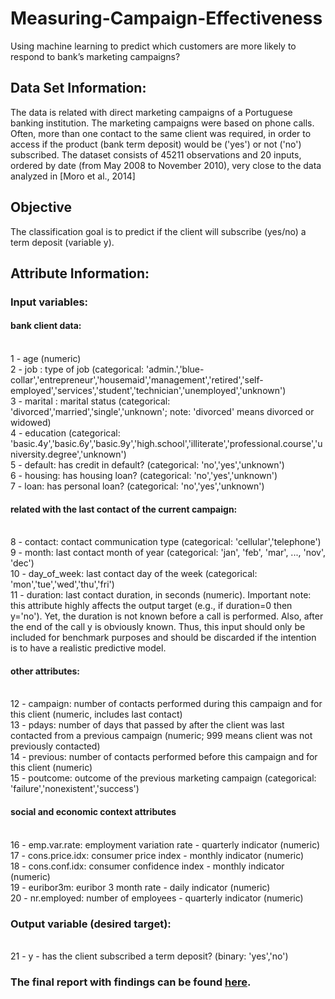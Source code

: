 # Measuring-Campaign-Effectiveness
Using machine learning to predict which customers are more likely to respond to bank’s marketing campaigns?

## Data Set Information:

The data is related with direct marketing campaigns of a Portuguese banking institution. The marketing campaigns were based on phone calls. 
Often, more than one contact to the same client was required, in order to access if the product (bank term deposit) would be ('yes') or not ('no') subscribed. 
The dataset consists of 45211 observations and 20 inputs, ordered by date (from May 2008 to November 2010), very close to the data analyzed in [Moro et al., 2014]


## Objective

The classification goal is to predict if the client will subscribe (yes/no) a term deposit (variable y).


## Attribute Information:

### Input variables:
#### bank client data:
<br/>1 - age (numeric)
<br/>2 - job : type of job (categorical: 'admin.','blue-collar','entrepreneur','housemaid','management','retired','self-employed','services','student','technician','unemployed','unknown')
<br/>3 - marital : marital status (categorical: 'divorced','married','single','unknown'; note: 'divorced' means divorced or widowed)
<br/>4 - education (categorical: 'basic.4y','basic.6y','basic.9y','high.school','illiterate','professional.course','university.degree','unknown')
<br/>5 - default: has credit in default? (categorical: 'no','yes','unknown')
<br/>6 - housing: has housing loan? (categorical: 'no','yes','unknown')
<br/>7 - loan: has personal loan? (categorical: 'no','yes','unknown')
#### related with the last contact of the current campaign:
<br/>8 - contact: contact communication type (categorical: 'cellular','telephone') 
<br/>9 - month: last contact month of year (categorical: 'jan', 'feb', 'mar', ..., 'nov', 'dec')
<br/>10 - day_of_week: last contact day of the week (categorical: 'mon','tue','wed','thu','fri')
<br/>11 - duration: last contact duration, in seconds (numeric). Important note: this attribute highly affects the output target (e.g., if duration=0 then y='no'). Yet, the duration is not known before a call is performed. Also, after the end of the call y is obviously known. Thus, this input should only be included for benchmark purposes and should be discarded if the intention is to have a realistic predictive model.
#### other attributes:
<br/>12 - campaign: number of contacts performed during this campaign and for this client (numeric, includes last contact)
<br/>13 - pdays: number of days that passed by after the client was last contacted from a previous campaign (numeric; 999 means client was not previously contacted)
<br/>14 - previous: number of contacts performed before this campaign and for this client (numeric)
<br/>15 - poutcome: outcome of the previous marketing campaign (categorical: 'failure','nonexistent','success')
#### social and economic context attributes
<br/>16 - emp.var.rate: employment variation rate - quarterly indicator (numeric)
<br/>17 - cons.price.idx: consumer price index - monthly indicator (numeric) 
<br/>18 - cons.conf.idx: consumer confidence index - monthly indicator (numeric) 
<br/>19 - euribor3m: euribor 3 month rate - daily indicator (numeric)
<br/>20 - nr.employed: number of employees - quarterly indicator (numeric)

### Output variable (desired target):
<br/>21 - y - has the client subscribed a term deposit? (binary: 'yes','no')

### The final report with findings can be found [here](http://rpubs.com/nitishghosal/370759).
